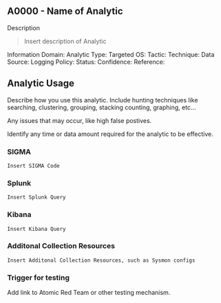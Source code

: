 ## A0000 - Name of Analytic

Description
> Insert description of Analytic

Information Domain:
Analytic Type:
Targeted OS:
Tactic:
Technique:
Data Source: 
Logging Policy:
Status:
Confidence:
Reference:

## Analytic Usage

Describe how you use this analytic.  Include hunting techniques like searching, clustering, grouping, stacking counting, graphing, etc... 

Any issues that may occur, like high false postives.

Identify any time or data amount required for the analytic to be effective.

### SIGMA
```
Insert SIGMA Code
```

### Splunk
```
Insert Splunk Query
```

### Kibana
```
Insert Kibana Query
```

### Additonal Collection Resources
```
Insert Additonal Collection Resources, such as Sysmon configs
```

### Trigger for testing

Add link to Atomic Red Team or other testing mechanism.

 